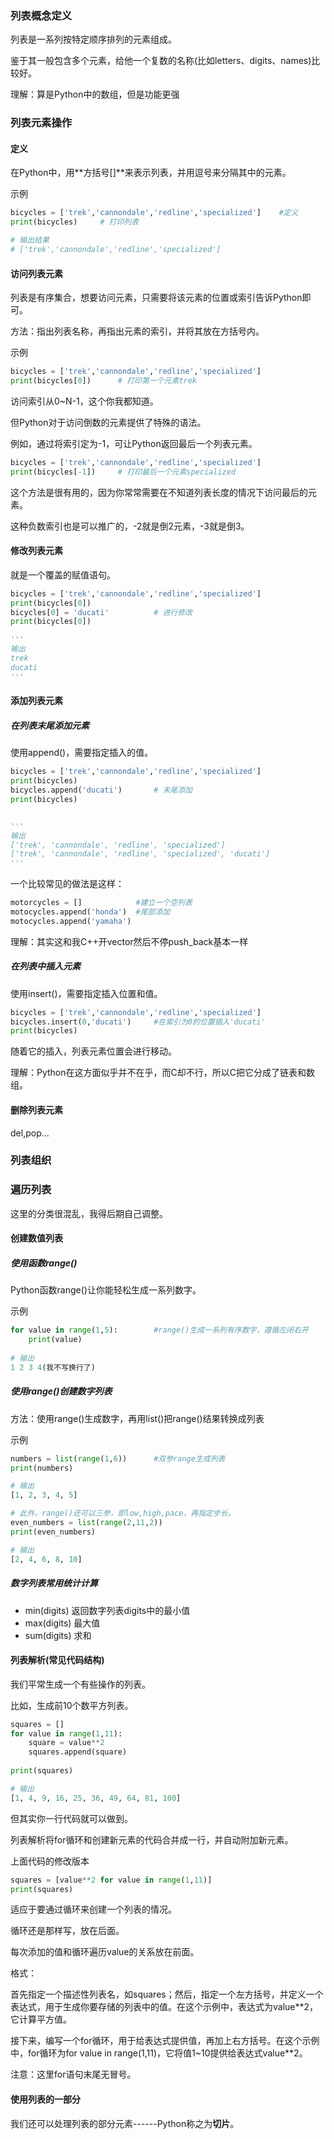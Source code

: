 ### 列表概念定义

列表是一系列按特定顺序排列的元素组成。

鉴于其一般包含多个元素，给他一个复数的名称(比如letters、digits、names)比较好。

理解：算是Python中的数组，但是功能更强



### 列表元素操作

#### 定义

在Python中，用**方括号[]**来表示列表，并用逗号来分隔其中的元素。



示例

```python
bicycles = ['trek','cannondale','redline','specialized']	#定义
print(bicycles)		# 打印列表

# 输出结果
# ['trek','cannondale','redline','specialized']
```



#### 访问列表元素

列表是有序集合，想要访问元素，只需要将该元素的位置或索引告诉Python即可。

方法：指出列表名称，再指出元素的索引，并将其放在方括号内。



示例

```python
bicycles = ['trek','cannondale','redline','specialized']	
print(bicycles[0])		# 打印第一个元素trek
```



访问索引从0~N-1，这个你我都知道。

但Python对于访问倒数的元素提供了特殊的语法。

例如，通过将索引定为-1，可让Python返回最后一个列表元素。



```python
bicycles = ['trek','cannondale','redline','specialized']	
print(bicycles[-1])		# 打印最后一个元素specialized
```



这个方法是很有用的，因为你常常需要在不知道列表长度的情况下访问最后的元素。

这种负数索引也是可以推广的，-2就是倒2元素，-3就是倒3。



#### 修改列表元素

就是一个覆盖的赋值语句。

```python
bicycles = ['trek','cannondale','redline','specialized']
print(bicycles[0])
bicycles[0] = 'ducati'			# 进行修改
print(bicycles[0])

'''
输出
trek
ducati
'''
```



#### 添加列表元素

##### 在列表末尾添加元素

使用append()，需要指定插入的值。

```python
bicycles = ['trek','cannondale','redline','specialized']
print(bicycles)
bicycles.append('ducati')		# 末尾添加
print(bicycles)


'''
输出
['trek', 'cannondale', 'redline', 'specialized']
['trek', 'cannondale', 'redline', 'specialized', 'ducati']
'''
```



一个比较常见的做法是这样：

```python
motorcycles = []			#建立一个空列表
motocycles.append('honda')	#尾部添加
motocycles.append('yamaha')
```



理解：其实这和我C++开vector然后不停push_back基本一样



##### 在列表中插入元素

使用insert()，需要指定插入位置和值。

```python
bicycles = ['trek','cannondale','redline','specialized']
bicycles.insert(0,'ducati')		#在索引为0的位置插入'ducati'
print(bicycles)
```

随着它的插入，列表元素位置会进行移动。

理解：Python在这方面似乎并不在乎，而C却不行，所以C把它分成了链表和数组。



#### 删除列表元素

del,pop...





### 列表组织



### 遍历列表

这里的分类很混乱，我得后期自己调整。



#### 创建数值列表

##### 使用函数range()

Python函数range()让你能轻松生成一系列数字。



示例

```python
for value in range(1,5):		#range()生成一系列有序数字，遵循左闭右开
    print(value)
    
# 输出
1 2 3 4(我不写换行了)
```



##### 使用range()创建数字列表

方法：使用range()生成数字，再用list()把range()结果转换成列表



示例

```python
numbers = list(range(1,6))		#双参range生成列表
print(numbers)

# 输出
[1, 2, 3, 4, 5]

# 此外，range()还可以三参，即low,high,pace，再指定步长。
even_numbers = list(range(2,11,2))
print(even_numbers)

# 输出
[2, 4, 6, 8, 10]
```



##### 数字列表常用统计计算

* min(digits)	返回数字列表digits中的最小值
* max(digits)    最大值
* sum(digits)     求和







#### 列表解析(常见代码结构)



我们平常生成一个有些操作的列表。

比如，生成前10个数平方列表。

```python
squares = []
for value in range(1,11):
    square = value**2
    squares.append(square)
    
print(squares)

# 输出
[1, 4, 9, 16, 25, 36, 49, 64, 81, 100]
```



但其实你一行代码就可以做到。

列表解析将for循环和创建新元素的代码合并成一行，并自动附加新元素。

上面代码的修改版本

```python
squares = [value**2 for value in range(1,11)]
print(squares)
```



适应于要通过循环来创建一个列表的情况。

循环还是那样写，放在后面。

每次添加的值和循环遍历value的关系放在前面。



格式：

首先指定一个描述性列表名，如squares；然后，指定一个左方括号，并定义一个表达式，用于生成你要存储的列表中的值。在这个示例中，表达式为value**2，它计算平方值。

接下来，编写一个for循环，用于给表达式提供值，再加上右方括号。在这个示例中，for循环为for value in range(1,11)，它将值1~10提供给表达式value**2。

注意：这里for语句末尾无冒号。







#### 使用列表的一部分

我们还可以处理列表的部分元素------Python称之为**切片**。

